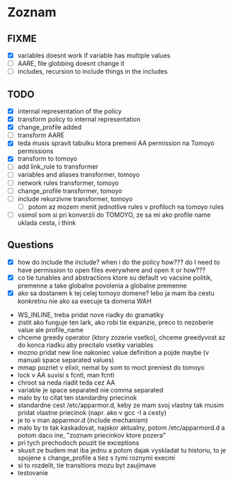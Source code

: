 # Zoznam

## FIXME

- [x] variables doesnt work if variable has multiple values
- [ ] AARE, file globbing doesnt change it
- [ ] includes, recursion to include things in the includes

## TODO

- [x] internal representation of the policy
- [x] transform policy to internal representation
- [x] change_profile added
- [ ] transform AARE
- [x] teda musis spravit tabulku ktora premeni AA permission na Tomoyo permissions
- [x] transform to tomoyo
- [ ] add link_rule to transformer
- [ ] variables and aliases transformer, tomoyo
- [ ] network rules transformer, tomoyo
- [ ] change_profile transformer, tomoyo
- [ ] include rekurzivne transformer, tomoyo
  - [ ] potom az mozem menit jednotlive rules v profiloch na tomoyo rules

- [ ] vsimol som si pri konverzii do TOMOYO, ze sa mi ako profile name uklada cesta, i think

## Questions

- [x] how do include the include? when i do the policy how??? do I need to have permission to open files everywhere and open it or how???
- [x] co tie tunables and abstractions ktore su default vo vacsine politik, premenne a take globalne povolenia a globalne premenne
- [x] ako sa dostanem k tej celej tomoyo domene? lebo ja mam iba cestu konkretnu nie ako sa execuje ta domena WAH

- WS_INLINE, treba pridat nove riadky do gramatiky
- zistit ako funguje ten lark, ako robi tie expanzie, preco to nezoberie value ale profile_name
- chceme greedy operator (ktory zozerie vsetko), chceme greedyvost az do konca riadku aby precitalo vsetky variables
- mozno pridat new line nakoniec value definition a pojde maybe (v manuali space separated values)
- mmap pozriet v elixir, nemal by som to moct preniest do tomoyo
- lock v AA suvisi s fcntl, man fcntl
- chroot sa neda riadit teda cez AA
- variable je space separated nie comma separated
- malo by to citat ten standardny priecinok
- standardne cest /etc/apparmor.d, keby ze mam svoj vlastny tak musim pridat vlastne priecinok (napr. ako v gcc -I a cesty)
- je to v man apparmor.d (include mechanism)
- malo by to tak kaskadovat, najskor aktualny, potom /etc/apparmord.d a potom daco ine, "zoznam priecinkov ktore pozera"
- pri tych prechodoch pouzit tie exceptions
- skusit ze budem mat iba jednu a potom dajak vyskladat tu historiu, to je spojene s change_profile a tiez s tymi roznymi execmi
- si to rozdelit, tie transitions mozu byt zaujimave
- testovanie
